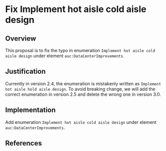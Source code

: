 # Fix Implement hot aisle cold aisle design

## Overview

This proposal is to fix the typo in enumeration `Implement hot aisle cold aisle design` under element `auc:DataCenterImprovements`.

## Justification

Currently in version 2.4, the enumeration is mistakenly written as `Implement hot aisle hold aisle design`. To avoid breaking change, we will add the correct enumeration in version 2.5 and delete the wrong one in version 3.0.

## Implementation
Add enumeration `Implement hot aisle cold aisle design` under element `auc:DataCenterImprovements`.

## References
